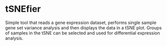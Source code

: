 # tSNEfier
Simple tool that reads a gene expression dataset, performs single sample gene
set variance analysis and then displays the data in a tSNE plot. Groups of samples
in the tSNE can be selected and used for differential expression analysis.
